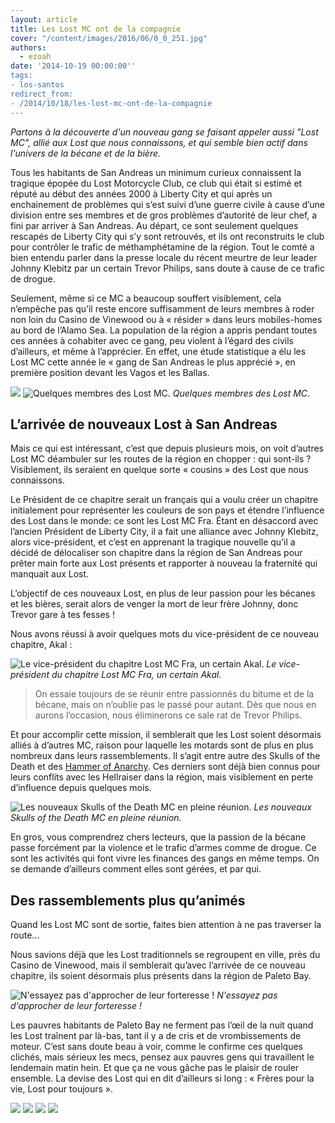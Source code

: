 ```yaml
---
layout: article
title: Les Lost MC ont de la compagnie
cover: "/content/images/2016/06/0_0_251.jpg"
authors:
  - ezoah
date: '2014-10-19 00:00:00''
tags:
- los-santos
redirect_from:
- /2014/10/18/les-lost-mc-ont-de-la-compagnie
---
```


_Partons à la découverte d'un nouveau gang se faisant appeler aussi "Lost MC", allié aux Lost que nous connaissons, et qui semble bien actif dans l'univers de la bécane et de la bière._

Tous les habitants de San Andreas un minimum curieux connaissent la tragique épopée du Lost Motorcycle Club, ce club qui était si estimé et réputé au début des années 2000 à Liberty City et qui après un enchainement de problèmes qui s’est suivi d’une guerre civile à cause d’une division entre ses membres et de gros problèmes d’autorité de leur chef, a fini par arriver à San Andreas. Au départ, ce sont seulement quelques rescapés de Liberty City qui s’y sont retrouvés, et ils ont reconstruits le club pour contrôler le trafic de méthamphétamine de la région. Tout le comté a bien entendu parler dans la presse locale du récent meurtre de leur leader Johnny Klebitz par un certain Trevor Philips, sans doute à cause de ce trafic de drogue.

Seulement, même si ce MC a beaucoup souffert visiblement, cela n’empêche pas qu’il reste encore suffisamment de leurs membres à roder non loin du Casino de Vinewood ou à « résider » dans leurs mobiles-homes au bord de l’Alamo Sea. La population de la région a appris pendant toutes ces années à cohabiter avec ce gang, peu violent à l’égard des civils d’ailleurs, et même à l’apprécier. En effet, une étude statistique a élu les Lost MC cette année le « gang de San Andreas le plus apprécié », en première position devant les Vagos et les Ballas.

![](/content/images/2016/06/0_0_251.jpg)
![Quelques membres des Lost MC.](/content/images/2016/06/0_0-2_1.jpg)
_Quelques membres des Lost MC._

## L’arrivée de nouveaux Lost à San Andreas

Mais ce qui est intéressant, c’est que depuis plusieurs mois, on voit d’autres Lost MC déambuler sur les routes de la région en chopper : qui sont-ils ? Visiblement, ils seraient en quelque sorte « cousins » des Lost que nous connaissons.

Le Président de ce chapitre serait un français qui a voulu créer un chapitre initialement pour représenter les couleurs de son pays et étendre l’influence des Lost dans le monde: ce sont les Lost MC Fra. Étant en désaccord avec l’ancien Président de Liberty City, il a fait une alliance avec Johnny Klebitz, alors vice-président, et c’est en apprenant la tragique nouvelle qu’il a décidé de délocaliser son chapitre dans la région de San Andreas pour prêter main forte aux Lost présents et rapporter à nouveau la fraternité qui manquait aux Lost.

L’objectif de ces nouveaux Lost, en plus de leur passion pour les bécanes et les bières, serait alors de venger la mort de leur frère Johnny, donc Trevor gare à tes fesses !

Nous avons réussi à avoir quelques mots du vice-président de ce nouveau chapitre, Akal :

![Le vice-président du chapitre Lost MC Fra, un certain Akal.](/content/images/2016/06/0_0-9.jpg)
_Le vice-président du chapitre Lost MC Fra, un certain Akal._

> On essaie toujours de se réunir entre passionnés du bitume et de la bécane, mais on n’oublie pas le passé pour autant. Dès que nous en aurons l’occasion, nous éliminerons ce sale rat de Trevor Philips.

Et pour accomplir cette mission, il semblerait que les Lost soient désormais alliés à d’autres MC, raison pour laquelle les motards sont de plus en plus nombreux dans leurs rassemblements. Il s’agit entre autre des Skulls of the Death et des [Hammer of Anarchy](https://fr.liberty-tree.net/quand-une-guerre-clate-entre-deux-crews-de-bikers-rivaux). Ces derniers sont déjà bien connus pour leurs conflits avec les Hellraiser dans la région, mais visiblement en perte d’influence depuis quelques mois.

![Les nouveaux Skulls of the Death MC en pleine réunion.](/content/images/2016/06/0_0-3_3.jpg)
_Les nouveaux Skulls of the Death MC en pleine réunion._

En gros, vous comprendrez chers lecteurs, que la passion de la bécane passe forcément par la violence et le trafic d’armes comme de drogue. Ce sont les activités qui font vivre les finances des gangs en même temps. On se demande d’ailleurs comment elles sont gérées, et par qui.

## Des rassemblements plus qu’animés

Quand les Lost MC sont de sortie, faites bien attention à ne pas traverser la route…

Nous savions déjà que les Lost traditionnels se regroupent en ville, près du Casino de Vinewood, mais il semblerait qu’avec l’arrivée de ce nouveau chapitre, ils soient désormais plus présents dans la région de Paleto Bay.

![N'essayez pas d'approcher de leur forteresse !](/content/images/2016/06/0_0-8_0.jpg)
_N'essayez pas d'approcher de leur forteresse !_

Les pauvres habitants de Paleto Bay ne ferment pas l’œil de la nuit quand les Lost traînent par là-bas, tant il y a de cris et de vrombissements de moteur. C’est sans doute beau à voir, comme le confirme ces quelques clichés, mais sérieux les mecs, pensez aux pauvres gens qui travaillent le lendemain matin hein. Et que ça ne vous gâche pas le plaisir de rouler ensemble. La devise des Lost qui en dit d’ailleurs si long : « Frères pour la vie, Lost pour toujours ».

![](/content/images/2016/06/0_0-5_1.jpg)
![](/content/images/2016/06/0_0-7_0.jpg)
![](/content/images/2016/06/0_0-6_0.jpg)
![](/content/images/2016/06/0_0-4_2.jpg)